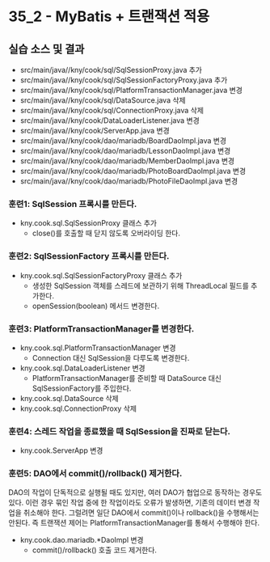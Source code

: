 # 35_2 - MyBatis + 트랜잭션 적용


## 실습 소스 및 결과

- src/main/java//kny/cook/sql/SqlSessionProxy.java 추가
- src/main/java//kny/cook/sql/SqlSessionFactoryProxy.java 추가
- src/main/java//kny/cook/sql/PlatformTransactionManager.java 변경
- src/main/java//kny/cook/sql/DataSource.java 삭제
- src/main/java//kny/cook/sql/ConnectionProxy.java 삭제
- src/main/java//kny/cook/DataLoaderListener.java 변경
- src/main/java//kny/cook/ServerApp.java 변경
- src/main/java//kny/cook/dao/mariadb/BoardDaoImpl.java 변경
- src/main/java//kny/cook/dao/mariadb/LessonDaoImpl.java 변경
- src/main/java//kny/cook/dao/mariadb/MemberDaoImpl.java 변경
- src/main/java//kny/cook/dao/mariadb/PhotoBoardDaoImpl.java 변경
- src/main/java//kny/cook/dao/mariadb/PhotoFileDaoImpl.java 변경


### 훈련1: SqlSession 프록시를 만든다.

- kny.cook.sql.SqlSessionProxy 클래스 추가
  - close()를 호출할 때 닫지 않도록 오버라이딩 한다.
  
### 훈련2: SqlSessionFactory 프록시를 만든다.

- kny.cook.sql.SqlSessionFactoryProxy 클래스 추가
  - 생성한 SqlSession 객체를 스레드에 보관하기 위해 ThreadLocal 필드를 추가한다.
  - openSession(boolean) 메서드 변경한다.

### 훈련3: PlatformTransactionManager를 변경한다.

- kny.cook.sql.PlatformTransactionManager 변경
  - Connection 대신 SqlSession을 다루도록 변경한다. 
- kny.cook.sql.DataLoaderListener 변경
  - PlatformTransactionManager를 준비할 때 DataSource 대신 SqlSessionFactory를 주입한다.
- kny.cook.sql.DataSource 삭제
- kny.cook.sql.ConnectionProxy 삭제

### 훈련4: 스레드 작업을 종료했을 때 SqlSession을 진짜로 닫는다.

- kny.cook.ServerApp 변경

### 훈련5: DAO에서 commit()/rollback() 제거한다.

DAO의 작업이 단독적으로 실행될 때도 있지만,
여러 DAO가 협업으로 동작하는 경우도 있다.
이런 경우 묶인 작업 중에 한 작업이라도 오류가 발생하면,
기존의 데이터 변경 작업을 취소해야 한다.
그럴려면 일단 DAO에서 commit()이나 rollback()을 수행해서는 안된다.
즉 트랜잭션 제어는 PlatformTransactionManager를 통해서 수행해야 한다.

- kny.cook.dao.mariadb.*DaoImpl 변경
  - commit()/rollback() 호출 코드 제거한다.
